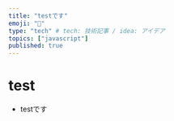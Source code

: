 ```yaml
---
title: "testです"
emoji: "📑"
type: "tech" # tech: 技術記事 / idea: アイデア
topics: ["javascript"]
published: true
---
```


# test
- testです
